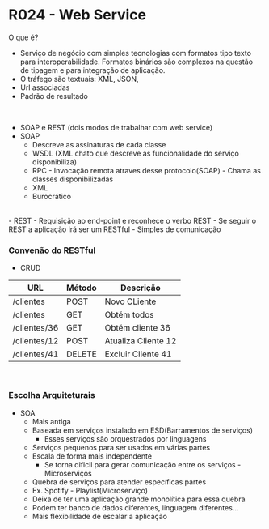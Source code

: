 # R024 - Web Service
O que é? 
- Serviço de negócio com simples tecnologias com formatos tipo texto para interoperabilidade. Formatos binários são complexos na questão de tipagem e para integração de aplicação. 
- O tráfego são textuais: XML, JSON,
- Url associadas
- Padrão de resultado

<br>

- SOAP e REST (dois modos de trabalhar com web service)
- SOAP  
  - Descreve as assinaturas de cada classe
  - WSDL (XML chato que descreve as funcionalidade do serviço disponibiliza)
  - RPC - Invocação remota atraves desse protocolo(SOAP) - Chama as classes disponibilizadas
  - XML
  - Burocrático
<Br>
- REST
  - Requisição ao end-point e reconhece o verbo REST
  - Se seguir o REST a aplicação irá ser um RESTful
  - Simples de comunicação  
<Br>

### Convenão do RESTful
- CRUD

|URL         |Método|Descrição          |
|---         |---   |---                |
|/clientes   |POST  |Novo CLiente       |
|/clientes   |GET   |Obtém todos        |
|/clientes/36|GET   |Obtém cliente 36   |
|/clientes/12| POST |Atualiza Cliente 12|
|/clientes/41|DELETE|Excluir Cliente 41 |

<br>

### Escolha Arquiteturais
- SOA
  - Mais antiga
  - Baseada em serviços instalado em ESD(Barramentos de serviços)
    - Esses serviços são orquestrados por linguagens
  - Serviços pequenos para ser usados em várias partes
  - Escala de forma mais independente 
    - Se torna dificil para gerar comunicação entre os serviços
-Microserviços
  - Quebra de serviços para atender específicas partes
  - Ex. Spotify - Playlist(Microserviço)
  - Deixa de ter uma aplicação grande monolítica para essa quebra
  - Podem ter banco de dados diferentes, linguagem diferentes...
  - Mais flexibilidade de escalar a aplicação
  
